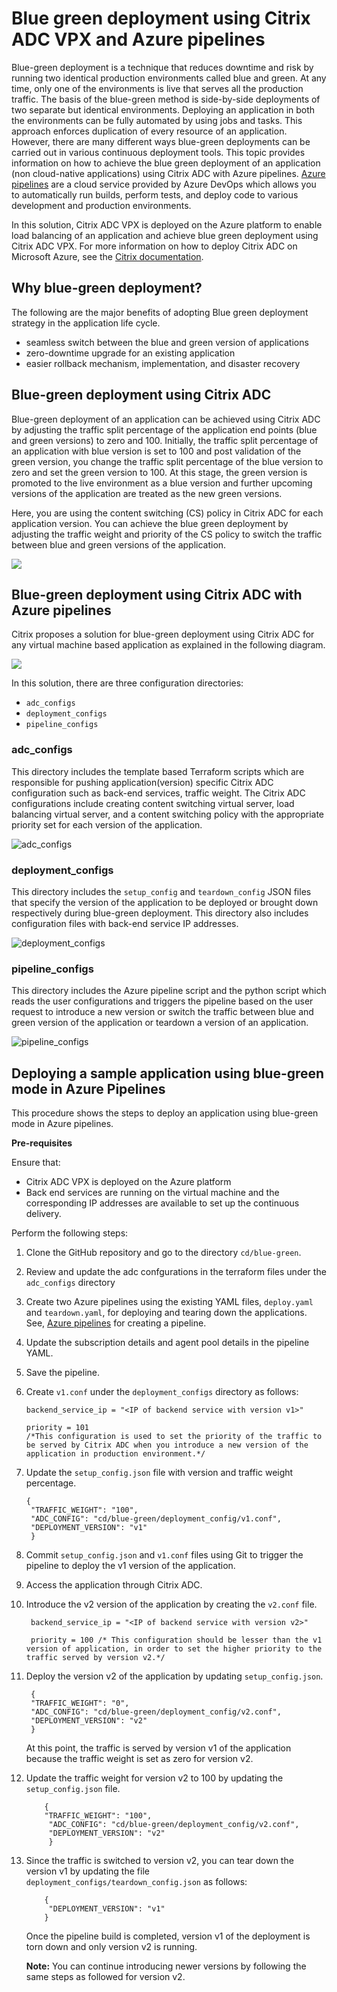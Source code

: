 # Blue green deployment using Citrix ADC VPX and Azure pipelines

Blue-green deployment is a technique that reduces downtime and risk by running two identical production environments called blue and green. At any time, only one of the environments is live that serves all the production traffic. The basis of the blue-green method is side-by-side deployments of two separate but identical environments. Deploying an application in both the environments can be fully automated by using jobs and tasks. This approach enforces duplication of every resource of an application. However, there are many different ways blue-green deployments can be carried out in various continuous deployment tools. This topic provides information on how to achieve the blue green deployment of an application (non cloud-native applications) using Citrix ADC with Azure pipelines. [Azure pipelines](https://docs.microsoft.com/en-us/azure/devops/pipelines/create-first-pipeline) are a cloud service provided by Azure DevOps which allows you to automatically run builds, perform tests, and deploy code to various development and production environments.

In this solution, Citrix ADC VPX is deployed on the Azure platform to enable load balancing of an application and achieve blue green deployment using Citrix ADC VPX. For more information on how to deploy Citrix ADC on Microsoft Azure, see the [Citrix documentation](https://docs.citrix.com/en-us/citrix-adc/current-release/deploying-vpx/deploy-vpx-on-azure.html).


## Why blue-green deployment?

The following are the major benefits of adopting Blue green deployment strategy in the application life cycle.

- seamless switch between the blue and green version of applications
- zero-downtime upgrade for an existing application
- easier rollback mechanism, implementation, and disaster recovery

## Blue-green deployment using Citrix ADC

Blue-green deployment of an application can be achieved using Citrix ADC by adjusting the traffic split percentage of the application end points (blue and green versions) to zero and 100. Initially, the traffic split percentage of an application with blue version is set to 100 and post validation of the green version, you change the traffic split percentage of the blue version to zero and set the green version to 100. At this stage, the green version is promoted to the live environment as a blue version and further upcoming versions of the application are treated as the new green versions.

Here, you are using the content switching (CS) policy in Citrix ADC for each application version. You can achieve the blue green deployment by adjusting the traffic weight and priority of the CS policy to switch the traffic between blue and green versions of the application.

![](../../media/blue-green-deployment.png)

## Blue-green deployment using Citrix ADC with Azure pipelines

Citrix proposes a solution for blue-green deployment using Citrix ADC for any virtual machine based application as explained in the following diagram.

![](../../media/topology-blue-green.png)

In this solution, there are three configuration directories:

- `adc_configs`
- `deployment_configs`
- `pipeline_configs`


### adc_configs

This directory includes the template based Terraform scripts which are responsible for pushing application(version) specific Citrix ADC configuration such as back-end services, traffic weight. The Citrix ADC configurations include creating content switching virtual server, load balancing virtual server, and a content switching policy with the appropriate priority set for each version of the application.

![adc_configs](../../media/adc-configs.png)

### deployment_configs

This directory includes the `setup_config` and `teardown_config` JSON files that specify the version of the application to be deployed or brought down respectively during blue-green deployment. This directory also includes configuration files with back-end service IP addresses.

![deployment_configs](../../media/deployment-configs-bg.png)

### pipeline_configs

This directory includes the Azure pipeline script and the python script which reads the user configurations and triggers the pipeline based on the user request to introduce a new version or switch the traffic between blue and green version of the application or teardown a version of an application.

![pipeline_configs](../../media/pipeline-configs-bg.png)

## Deploying a sample application using blue-green mode in Azure Pipelines

This procedure shows the steps to deploy an application using blue-green mode in Azure pipelines. 

**Pre-requisites**

Ensure that:
- Citrix ADC VPX is deployed on the Azure platform
- Back end services are running on the virtual machine and the corresponding IP addresses are available to set up the continuous delivery. 

Perform the following steps:

1. Clone the GitHub repository and go to the directory `cd/blue-green`.
1. Review and update the adc confgurations in the terraform files under the `adc_configs` directory
1. Create two Azure pipelines using the existing YAML files, `deploy.yaml` and `teardown.yaml`, for deploying and tearing down the applications. See, [Azure pipelines](https://docs.microsoft.com/en-us/azure/devops/pipelines/create-first-pipeline) for creating a pipeline.
1. Update the subscription details and agent pool details in the pipeline YAML.
1. Save the pipeline.
1. Create `v1.conf` under the `deployment_configs` directory as follows:

       backend_service_ip = "<IP of backend service with version v1>"

       priority = 101 
       /*This configuration is used to set the priority of the traffic to be served by Citrix ADC when you introduce a new version of the application in production environment.*/
1. Update the `setup_config.json` file with version and traffic weight percentage.

       {
        "TRAFFIC_WEIGHT": "100",
        "ADC_CONFIG": "cd/blue-green/deployment_config/v1.conf",
        "DEPLOYMENT_VERSION": "v1"
        }
1. Commit `setup_config.json` and `v1.conf` files using Git to trigger the pipeline to deploy the v1 version of the application.

1. Access the application through Citrix ADC. 
1. Introduce the v2 version of the application by creating the `v2.conf` file.

        backend_service_ip = "<IP of backend service with version v2>"

        priority = 100 /* This configuration should be lesser than the v1 version of application, in order to set the higher priority to the traffic served by version v2.*/
    
1. Deploy the version v2 of the application by updating `setup_config.json`.

        {
        "TRAFFIC_WEIGHT": "0",
        "ADC_CONFIG": "cd/blue-green/deployment_config/v2.conf",
        "DEPLOYMENT_VERSION": "v2"
        }
    At this point, the traffic is served by version v1 of the application because the traffic weight is set as zero for version v2.

1. Update the traffic weight for version v2 to 100 by updating the `setup_config.json` file.


           {
           "TRAFFIC_WEIGHT": "100",
            "ADC_CONFIG": "cd/blue-green/deployment_config/v2.conf",
            "DEPLOYMENT_VERSION": "v2"
            }

1. Since the traffic is switched to version v2, you can tear down the version v1 by updating the file `deployment_configs/teardown_config.json` as follows:

           {
            "DEPLOYMENT_VERSION": "v1"
           }

 
   Once the pipeline build is completed, version v1 of the deployment is torn down and only version v2 is running.

   **Note:** You can continue introducing newer versions by following the same steps as followed for version v2.




















